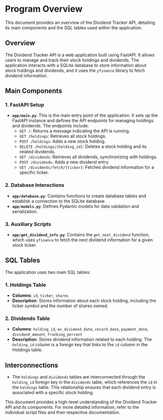# Program Overview

This document provides an overview of the Dividend Tracker API, detailing its main components and the SQL tables used within the application.

## Overview

The Dividend Tracker API is a web application built using FastAPI. It allows users to manage and track their stock holdings and dividends. The application interacts with a SQLite database to store information about stock holdings and dividends, and it uses the `yfinance` library to fetch dividend information.

## Main Components

### 1. FastAPI Setup

- **`app/main.py`**: This is the main entry point of the application. It sets up the FastAPI instance and defines the API endpoints for managing holdings and dividends. The endpoints include:
  - `GET /`: Returns a message indicating the API is running.
  - `GET /holdings`: Retrieves all stock holdings.
  - `POST /holdings`: Adds a new stock holding.
  - `DELETE /holdings/{holding_id}`: Deletes a stock holding and its related dividends.
  - `GET /dividends`: Retrieves all dividends, synchronizing with holdings.
  - `POST /dividends`: Adds a new dividend entry.
  - `GET /dividends/fetch/{ticker}`: Fetches dividend information for a specific ticker.

### 2. Database Interactions

- **`app/database.py`**: Contains functions to create database tables and establish a connection to the SQLite database.
- **`app/models.py`**: Defines Pydantic models for data validation and serialization.

### 3. Auxiliary Scripts

- **`app/get_dividend_info.py`**: Contains the `get_next_dividend` function, which uses `yfinance` to fetch the next dividend information for a given stock ticker.

## SQL Tables

The application uses two main SQL tables:

### 1. Holdings Table

- **Columns**: `id`, `ticker`, `shares`
- **Description**: Stores information about each stock holding, including the ticker symbol and the number of shares owned.

### 2. Dividends Table

- **Columns**: `holding_id`, `ex_dividend_date`, `record_date`, `payment_date`, `dividend_amount`, `franking_percent`
- **Description**: Stores dividend information related to each holding. The `holding_id` column is a foreign key that links to the `id` column in the Holdings table.

## Interconnections

- The `holdings` and `dividends` tables are interconnected through the `holding_id` foreign key in the `dividends` table, which references the `id` in the `holdings` table. This relationship ensures that each dividend entry is associated with a specific stock holding.

This document provides a high-level understanding of the Dividend Tracker API and its components. For more detailed information, refer to the individual script files and their respective documentation.